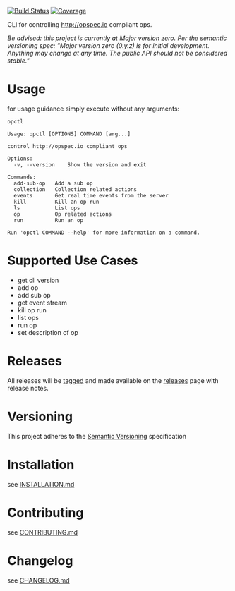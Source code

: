 [![Build Status](https://travis-ci.org/opctl/cli.svg?branch=master)](https://travis-ci.org/opctl/cli)
[![Coverage](https://codecov.io/gh/opctl/cli/branch/master/graph/badge.svg)](https://codecov.io/gh/opctl/cli)

CLI for controlling http://opspec.io compliant ops.

*Be advised: this project is currently at Major version zero. Per the
semantic versioning spec: "Major version zero (0.y.z) is for initial
development. Anything may change at any time. The public API should not
be considered stable."*

# Usage

for usage guidance simply execute without any arguments:

```SHELL
opctl

Usage: opctl [OPTIONS] COMMAND [arg...]

control http://opspec.io compliant ops

Options:
  -v, --version    Show the version and exit

Commands:
  add-sub-op   Add a sub op
  collection   Collection related actions
  events       Get real time events from the server
  kill         Kill an op run
  ls           List ops
  op           Op related actions
  run          Run an op

Run 'opctl COMMAND --help' for more information on a command.
```

# Supported Use Cases

- get cli version
- add op
- add sub op
- get event stream
- kill op run
- list ops
- run op
- set description of op

# Releases

All releases will be [tagged](https://github.com/opctl/cli/tags) and
made available on the [releases](https://github.com/opctl/cli/releases)
page with release notes.

# Versioning

This project adheres to the [Semantic Versioning](http://semver.org/)
specification

# Installation

see [INSTALLATION.md](INSTALLATION.md)

# Contributing

see [CONTRIBUTING.md](CONTRIBUTING.md)

# Changelog

see [CHANGELOG.md](CHANGELOG.md)
